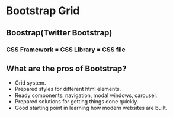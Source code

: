# Bootstrap Grid

## Boostrap(Twitter Bootstrap)

### CSS Framework = CSS Library = CSS file


## What are the pros of Bootstrap?
* Grid system.
* Prepared styles for different html elements.
* Ready components: navigation, modal windows, carousel.
* Prepared solutions for getting things done quickly.
* Good starting point in learning how modern websites are built.
